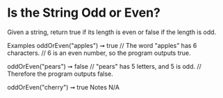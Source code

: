 # Is the String Odd or Even?

Given a string, return true if its length is even or false if the length is odd.

Examples
oddOrEven("apples") ➞ true
// The word "apples" has 6 characters.
// 6 is an even number, so the program outputs true.

oddOrEven("pears") ➞ false
// "pears" has 5 letters, and 5 is odd.
// Therefore the program outputs false.

oddOrEven("cherry") ➞ true
Notes
N/A
